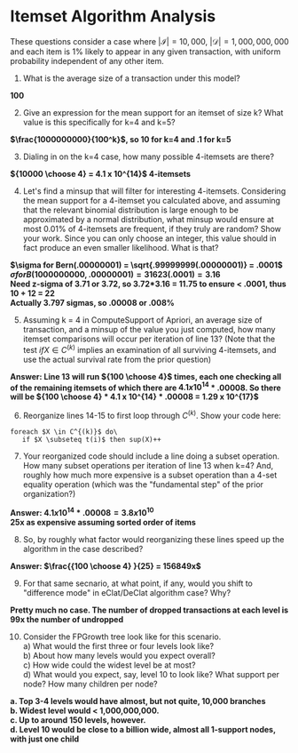 # Itemset Algorithm Analysis
These questions consider a case where $|\mathcal{I}| = 10,000$, $|\mathcal{D}| = 1,000,000,000$ and each item is 1% likely to appear in any given transaction, with uniform probability independent of any other item.

1. What is the average size of a transaction under this model?

**100**

2. Give an expression for the mean support for an itemset of size k?  What value is this specifically for k=4 and k=5?

**$\frac{1000000000}{100^k}$, so 10 for k=4 and .1 for k=5**

3. Dialing in on the k=4 case, how many possible 4-itemsets are there?

**${10000 \choose 4} = 4.1 x 10^{14}$ 4-itemsets**

4. Let's find a minsup that will filter for interesting 4-itemsets.  Considering the mean support for a 4-itemset you calculated above, and assuming that the relevant binomial distribution is large enough to be approximated by a normal distribution, what minsup would ensure at most 0.01% of 4-itemsets are frequent, if they truly are random?  Show your work.  Since you can only choose an integer, this value should in fact produce an even smaller likelihood.  What is that?

**$\sigma for Bern(.00000001) = \sqrt{.99999999(.00000001)} = .0001$\
$\sigma for B(1000000000, .00000001) = 31623(.0001) = 3.16$\
Need z-sigma of 3.71 or 3.72, so 3.72*3.16 = 11.75 to ensure < .0001, thus **10 + 12 = 22**\
Actually 3.797 sigmas, so .00008 or .008%**

5. Assuming k = 4 in ComputeSupport of Apriori, an average size of transaction, and a minsup of the value you just computed, how many itemset comparisons will occur per iteration of line 13?  (Note that the test $if X \in C^{(k)}$ implies an examination of all surviving 4-itemsets, and use the actual survival rate from the prior question)

**Answer: Line 13 will run ${100 \choose 4}$ times, each one checking all of the remaining itemsets of which there are $4.1 x 10^{14}$ * .00008.  So there will be ${100 \choose 4} * 4.1 x 10^{14} * .00008 = 1.29 x 10^{17}$**

6. Reorganize lines 14-15 to first loop through $C^{(k)}$.  Show your code here:

```
foreach $X \in C^{(k)}$ do\
   if $X \subseteq t(i)$ then sup(X)++
```
7. Your reorganized code should include a line doing a subset operation.  How many subset operations per iteration of line 13 when k=4? And, roughly how much more expensive is a subset operation than a 4-set equality operation (which was the "fundamental step" of the prior organization?)  

**Answer: $4.1 x 10^{14} * .00008 = 3.8 x 10^{10}$\
25x as expensive assuming sorted order of items**

8. So, by roughly what factor would reorganizing these lines speed up the algorithm in the case described?

**Answer: $\frac{{100 \choose 4} }{25} = 156849x$**

9. For that same secnario, at what point, if any, would you shift to "difference mode" in eClat/DeClat algorithm case?  Why?

**Pretty much no case.  The number of dropped transactions at each level is 99x the number of undropped**

10. Consider the FPGrowth tree look like for this scenario.\
a) What would the first three or four levels look like?\
b) About how many levels would you expect overall?\
c) How wide could the widest level be at most?\
d) What would you expect, say, level 10 to look like? What support per node? How many children per node?

**a. Top 3-4 levels would have almost, but not quite, 10,000 branches\
b. Widest level would < 1,000,000,000.\
c. Up to around 150 levels, however.\
d. Level 10 would be close to a billion wide, almost all 1-support nodes, with just one child**

